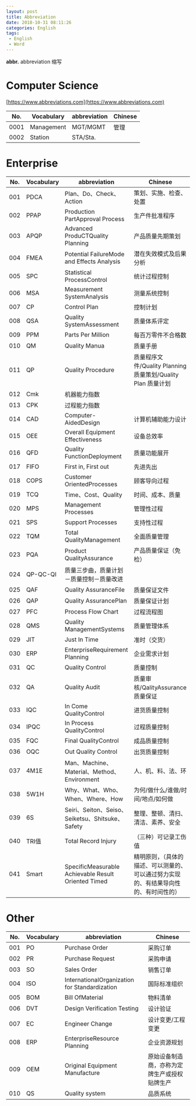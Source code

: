 ```yaml
---
layout: post
title: Abbreviation
date: 2018-10-31 08:11:26
categories: English
tags:
 - English
 - Word
---
```


**abbr.** abbreviation 缩写
# Computer Science
[https://www.abbreviations.com](https://www.abbreviations.com)    

No. |Vocabulary      |abbreviation     |  Chinese  
----|--------------- | --------------- | -----------------------  
0001|Management      |MGT/MGMT         | 管理  
0002|Station         |STA/Sta.         |   

# Enterprise

No. |Vocabulary      |abbreviation     |  Chinese  
----|--------------- | --------------- | -----------------------
001|PDCA|Plan、Do、Check、Action       |策划、实施、检查、处置
002|PPAP|Production PartApproval Process |生产件批准程序
003|APQP|Advanced ProduCTQuality Planning |产品质量先期策划
004|FMEA|Potential FailureMode and Effects Analysis |潜在失效模式及后果分析
005|SPC|Statistical ProcessControl |统计过程控制
006|MSA|Measurement SystemAnalysis  |测量系统控制
007|CP|Control Plan  |控制计划
008|QSA|Quality SystemAssessment  |质量体系评定
009|PPM|Parts Per Million  |每百万零件不合格数
010|QM|Quality Manua |质量手册
011|QP|Quality Procedure |质量程序文件/Quality Planning质量策划/Quality Plan 质量计划
012|Cmk|机器能力指数
013|CPK|过程能力指数
014|CAD|Computer-AidedDesign  |计算机辅助能力设计
015|OEE|Overall Equipment Effectiveness  |设备总效率
016|QFD|Quality FunctionDeployment |质量功能展开
017|FIFO|First in, First out |先进先出
018|COPS|Customer OrientedProcesses |顾客导向过程
019|TCQ|Time、Cost、Quality |时间、成本、质量
020|MPS|Management Processes |管理性过程
021|SPS|Support Processes |支持性过程
022|TQM|Total QualityManagement |全面质量管理
023|PQA|Product QualityAssurance |产品质量保证（免检）
024|QP-QC-QI|质量三步曲，质量计划－质量控制－质量改进
025|QAF|Quality AssuranceFile |质量保证文件
026|QAP|Quality AssurancePlan |质量保证计划
027|PFC|Process Flow Chart |过程流程图
028|QMS|Quality ManagementSystems |质量管理体系
029|JIT|Just In Time |准时（交货）
030|ERP|EnterpriseRequirement Planning |企业需求计划
031|QC|Quality Control  |质量控制
032|QA|Quality Audit  |质量审核/QalityAssurance 质量保证
033|IQC|In Come QualityControl | 进货质量控制
034|IPQC|In Process QualityControl  |过程质量控制
035|FQC|Final QualityControl  |成品质量控制
036|OQC|Out Quality Control  |出货质量控制
037|4M1E|Man、Machine、Material、Method、Environment |人、机、料、法、环
038|5W1H|Why、What、Who、When、Where、How  |为何/做什么/谁做/时间/地点/如何做
039|6S|Seiri、Seiton、Seiso、Seiketsu、Shitsuke、Safety  |整理、整顿、清扫、清洁、素养、安全
040|TRI值|Total Record Injury |（三种）可记录工伤值
041|Smart|SpecificMeasurable Achievable Result Oriented Timed|精明原则，（具体的描述、可以测量的、可以通过努力实现的、有结果导向性的、有时间性的）

# Other  

No. |Vocabulary      |abbreviation     |  Chinese  
----|--------------- | --------------- | -----------------------  
001|PO |Purchase Order  |采购订单
002|PR |Purchase Request|采购申请
003|SO |Sales Order     |销售订单
004|ISO|InternationalOrganization for Standardization|国际标准组织
005|BOM|Bill OfMaterial|物料清单
006|DVT|Design Verification Testing|设计验证
007|EC |Engineer Change|设计变更/工程变更
008|ERP|EnterpriseResource Planning|企业资源规划
009|OEM|Original Equipment Manufacture|原始设备制造商，亦称为定牌生产或授权贴牌生产
010|QS|Quality system |品质系统
